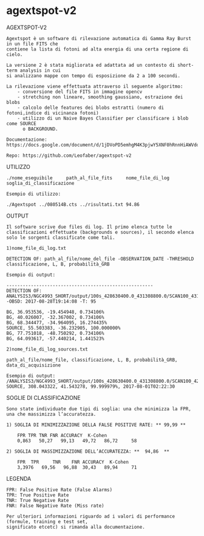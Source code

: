 # agextspot-v2


AGEXTSPOT-V2

	Agextspot è un software di rilevazione automatica di Gamma Ray Burst in un file FITS che 
	contiene la lista di fotoni ad alta energia di una certa regione di cielo.

	La versione 2 è stata migliorata ed adattata ad un contesto di short-term analysis in cui
	si analizzano mappe con tempo di esposizione da 2 a 100 secondi. 

	La rilevazione viene effettuata attraverso il seguente algoritmo:
		- conversione del file FITS in immagine opencv
		- stretching non lineare, smoothing gaussiano, estrazione dei blobs
		- calcolo delle features dei blobs estratti (numero di fotoni,indice di vicinanza fotoni)
		- utilizzo di un Naive Bayes Classifier per classificare i blob come SOURCE
		  o BACKGROUND.

	Documentazione: https://docs.google.com/document/d/1jDVoPD5emhgM4K3pjwY5XNF0hRnnHiAWVdoTvMgOEwk/edit#heading=h.568bs0t6yg27

	Repo: https://github.com/Leofaber/agextspot-v2



UTILIZZO

	./nome_eseguibile     path_al_file_fits     nome_file_di_log     soglia_di_classificazione

	Esempio di utilizzo:

	./Agextspot ../080514B.cts ../risultati.txt 94.86

OUTPUT
	
	Il software scrive due files di log. Il primo elenca tutte le classificazioni effettuate (backgrounds e sources), il secondo elenca solo le sorgenti classificate come tali.	

	1)nome_file_di_log.txt

	DETECTION OF: path_al_file/nome_del_file -OBSERVATION_DATE -THRESHOLD
	classificazione, L, B, probabilità_GRB

	Esempio di output:

	------------------------------------------------------
	DETECTION OF: ANALYSIS3/NGC4993_SHORT/output/100s_428630400.0_431308800.0/SCAN100_431032381.0_431032481.0_23782.cts.gz -OBSD: 2017-08-28T19:14:08 -T: 95

	BG, 36.953536, -19.454948, 0.734106%
	BG, 40.026007, -32.367002, 0.734106%
	BG, 68.344477, -34.964095, 16.274435%
	SOURCE, 55.503383, -36.232905, 100.000000%
	BG, 77.751018, -48.750292, 0.734106%
	BG, 64.093617, -57.440214, 1.441523%

	2)nome_file_di_log_sources.txt

	path_al_file/nome_file, classificazione, L, B, probabilità_GRB, data_di_acquisizione
	
	Esempio di output:
	/ANALYSIS3/NGC4993_SHORT/output/100s_428630400.0_431308800.0/SCAN100_428638883.0_428638983.0_84.cts.gz, SOURCE, 308.043322, 41.543278, 99.999979%, 2017-08-01T02:22:30

SOGLIE DI CLASSIFICAZIONE

	Sono state individuate due tipi di soglia: una che minimizza la FPR, una che massimizza l’accuratezza.

	1) SOGLIA DI MINIMIZZAZIONE DELLA FALSE POSITIVE RATE: ** 99,99 **

		FPR	TPR	TNR	FNR	ACCURACY  K-Cohen
		0,863   50,27   99,13   49,72   86,72	  58	

	2) SOGLIA DI MASSIMIZZAZIONE DELL’ACCURATEZZA: **  94,86  **

		FPR	 TPR	 TNR	FNR	ACCURACY  K-Cohen  
		3,3976	 69,56	 96,88	30,43	89,94	  71	   

LEGENDA

	FPR: False Positive Rate (False Alarms)
	TPR: True Positive Rate
	TNR: True Negative Rate
	FNR: False Negative Rate (Miss rate)

	Per ulteriori informazioni riguardo ad i valori di performance (formule, training e test set,
	significato etcetc) si rimanda alla documentazione.
